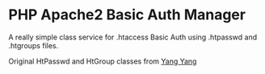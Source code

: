 # PHP Apache2 Basic Auth Manager

A really simple class service for .htaccess Basic Auth using .htpasswd and .htgroups files.

Original HtPasswd and HtGroup classes from
[Yang Yang](http://www.kavoir.com/2012/04/php-class-for-handling-htpasswd-and-htgroup-member-login-user-management.html)
